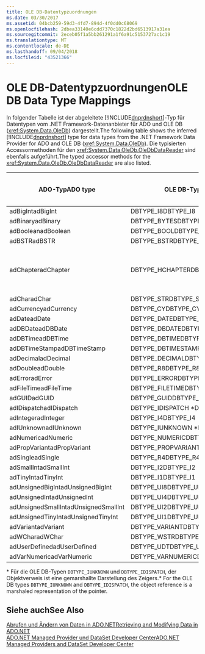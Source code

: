 ```yaml
---
title: OLE DB-Datentypzuordnungen
ms.date: 03/30/2017
ms.assetid: 04bcb259-59d3-4fd7-894d-4f0dd0c68069
ms.openlocfilehash: 2dbea33140e6cdd7370c1822d2bd6513917a31ea
ms.sourcegitcommit: 2eceb05f1a5bb261291a1f6a91c5153727ac1c19
ms.translationtype: MT
ms.contentlocale: de-DE
ms.lasthandoff: 09/04/2018
ms.locfileid: "43521366"
---
```

# <a name="ole-db-data-type-mappings"></a><span data-ttu-id="1257e-102">OLE DB-Datentypzuordnungen</span><span class="sxs-lookup"><span data-stu-id="1257e-102">OLE DB Data Type Mappings</span></span>
<span data-ttu-id="1257e-103">In folgender Tabelle ist der abgeleitete [!INCLUDE[dnprdnshort](../../../../includes/dnprdnshort-md.md)]-Typ für Datentypen vom .NET Framework-Datenanbieter für ADO und OLE DB (<xref:System.Data.OleDb>) dargestellt.</span><span class="sxs-lookup"><span data-stu-id="1257e-103">The following table shows the inferred [!INCLUDE[dnprdnshort](../../../../includes/dnprdnshort-md.md)] type for data types from the .NET Framework Data Provider for ADO and OLE DB (<xref:System.Data.OleDb>).</span></span> <span data-ttu-id="1257e-104">Die typisierten Accessormethoden für den <xref:System.Data.OleDb.OleDbDataReader> sind ebenfalls aufgeführt.</span><span class="sxs-lookup"><span data-stu-id="1257e-104">The typed accessor methods for the <xref:System.Data.OleDb.OleDbDataReader> are also listed.</span></span>  
  
|<span data-ttu-id="1257e-105">ADO-Typ</span><span class="sxs-lookup"><span data-stu-id="1257e-105">ADO type</span></span>|<span data-ttu-id="1257e-106">OLE DB-Typ</span><span class="sxs-lookup"><span data-stu-id="1257e-106">OLE DB type</span></span>|[!INCLUDE[dnprdnshort](../../../../includes/dnprdnshort-md.md)]<span data-ttu-id="1257e-107">-Typ</span><span class="sxs-lookup"><span data-stu-id="1257e-107"> type</span></span>|<span data-ttu-id="1257e-108">Typisierter [!INCLUDE[dnprdnshort](../../../../includes/dnprdnshort-md.md)]-Accessor</span><span class="sxs-lookup"><span data-stu-id="1257e-108">[!INCLUDE[dnprdnshort](../../../../includes/dnprdnshort-md.md)] typed accessor</span></span>|  
|--------------|-----------------|----------------------------------------------------------------------|--------------------------------------------------------------------------------|  
|<span data-ttu-id="1257e-109">adBigInt</span><span class="sxs-lookup"><span data-stu-id="1257e-109">adBigInt</span></span>|<span data-ttu-id="1257e-110">DBTYPE_I8</span><span class="sxs-lookup"><span data-stu-id="1257e-110">DBTYPE_I8</span></span>|<span data-ttu-id="1257e-111">Int64</span><span class="sxs-lookup"><span data-stu-id="1257e-111">Int64</span></span>|<span data-ttu-id="1257e-112">GetInt64()</span><span class="sxs-lookup"><span data-stu-id="1257e-112">GetInt64()</span></span>|  
|<span data-ttu-id="1257e-113">adBinary</span><span class="sxs-lookup"><span data-stu-id="1257e-113">adBinary</span></span>|<span data-ttu-id="1257e-114">DBTYPE_BYTES</span><span class="sxs-lookup"><span data-stu-id="1257e-114">DBTYPE_BYTES</span></span>|<span data-ttu-id="1257e-115">Byte[]</span><span class="sxs-lookup"><span data-stu-id="1257e-115">Byte[]</span></span>|<span data-ttu-id="1257e-116">GetBytes()</span><span class="sxs-lookup"><span data-stu-id="1257e-116">GetBytes()</span></span>|  
|<span data-ttu-id="1257e-117">adBoolean</span><span class="sxs-lookup"><span data-stu-id="1257e-117">adBoolean</span></span>|<span data-ttu-id="1257e-118">DBTYPE_BOOL</span><span class="sxs-lookup"><span data-stu-id="1257e-118">DBTYPE_BOOL</span></span>|<span data-ttu-id="1257e-119">Boolean</span><span class="sxs-lookup"><span data-stu-id="1257e-119">Boolean</span></span>|<span data-ttu-id="1257e-120">GetBoolean()</span><span class="sxs-lookup"><span data-stu-id="1257e-120">GetBoolean()</span></span>|  
|<span data-ttu-id="1257e-121">adBSTR</span><span class="sxs-lookup"><span data-stu-id="1257e-121">adBSTR</span></span>|<span data-ttu-id="1257e-122">DBTYPE_BSTR</span><span class="sxs-lookup"><span data-stu-id="1257e-122">DBTYPE_BSTR</span></span>|<span data-ttu-id="1257e-123">Zeichenfolge</span><span class="sxs-lookup"><span data-stu-id="1257e-123">String</span></span>|<span data-ttu-id="1257e-124">GetString()</span><span class="sxs-lookup"><span data-stu-id="1257e-124">GetString()</span></span>|  
|<span data-ttu-id="1257e-125">adChapter</span><span class="sxs-lookup"><span data-stu-id="1257e-125">adChapter</span></span>|<span data-ttu-id="1257e-126">DBTYPE_HCHAPTER</span><span class="sxs-lookup"><span data-stu-id="1257e-126">DBTYPE_HCHAPTER</span></span>|<span data-ttu-id="1257e-127">Unterstützt durch den `DataReader`.</span><span class="sxs-lookup"><span data-stu-id="1257e-127">Supported through the `DataReader`.</span></span> <span data-ttu-id="1257e-128">Finden Sie unter [Abrufen von Daten, die mit "DataReader"](../../../../docs/framework/data/adonet/retrieving-data-using-a-datareader.md).</span><span class="sxs-lookup"><span data-stu-id="1257e-128">See [Retrieving Data Using a DataReader](../../../../docs/framework/data/adonet/retrieving-data-using-a-datareader.md).</span></span>|<span data-ttu-id="1257e-129">GetValue()</span><span class="sxs-lookup"><span data-stu-id="1257e-129">GetValue()</span></span>|  
|<span data-ttu-id="1257e-130">adChar</span><span class="sxs-lookup"><span data-stu-id="1257e-130">adChar</span></span>|<span data-ttu-id="1257e-131">DBTYPE_STR</span><span class="sxs-lookup"><span data-stu-id="1257e-131">DBTYPE_STR</span></span>|<span data-ttu-id="1257e-132">Zeichenfolge</span><span class="sxs-lookup"><span data-stu-id="1257e-132">String</span></span>|<span data-ttu-id="1257e-133">GetString()</span><span class="sxs-lookup"><span data-stu-id="1257e-133">GetString()</span></span>|  
|<span data-ttu-id="1257e-134">adCurrency</span><span class="sxs-lookup"><span data-stu-id="1257e-134">adCurrency</span></span>|<span data-ttu-id="1257e-135">DBTYPE_CY</span><span class="sxs-lookup"><span data-stu-id="1257e-135">DBTYPE_CY</span></span>|<span data-ttu-id="1257e-136">Decimal</span><span class="sxs-lookup"><span data-stu-id="1257e-136">Decimal</span></span>|<span data-ttu-id="1257e-137">GetDecimal()</span><span class="sxs-lookup"><span data-stu-id="1257e-137">GetDecimal()</span></span>|  
|<span data-ttu-id="1257e-138">adDate</span><span class="sxs-lookup"><span data-stu-id="1257e-138">adDate</span></span>|<span data-ttu-id="1257e-139">DBTYPE_DATE</span><span class="sxs-lookup"><span data-stu-id="1257e-139">DBTYPE_DATE</span></span>|<span data-ttu-id="1257e-140">DateTime</span><span class="sxs-lookup"><span data-stu-id="1257e-140">DateTime</span></span>|<span data-ttu-id="1257e-141">GetDateTime()</span><span class="sxs-lookup"><span data-stu-id="1257e-141">GetDateTime()</span></span>|  
|<span data-ttu-id="1257e-142">adDBDate</span><span class="sxs-lookup"><span data-stu-id="1257e-142">adDBDate</span></span>|<span data-ttu-id="1257e-143">DBTYPE_DBDATE</span><span class="sxs-lookup"><span data-stu-id="1257e-143">DBTYPE_DBDATE</span></span>|<span data-ttu-id="1257e-144">DateTime</span><span class="sxs-lookup"><span data-stu-id="1257e-144">DateTime</span></span>|<span data-ttu-id="1257e-145">GetDateTime()</span><span class="sxs-lookup"><span data-stu-id="1257e-145">GetDateTime()</span></span>|  
|<span data-ttu-id="1257e-146">adDBTime</span><span class="sxs-lookup"><span data-stu-id="1257e-146">adDBTime</span></span>|<span data-ttu-id="1257e-147">DBTYPE_DBTIME</span><span class="sxs-lookup"><span data-stu-id="1257e-147">DBTYPE_DBTIME</span></span>|<span data-ttu-id="1257e-148">DateTime</span><span class="sxs-lookup"><span data-stu-id="1257e-148">DateTime</span></span>|<span data-ttu-id="1257e-149">GetDateTime()</span><span class="sxs-lookup"><span data-stu-id="1257e-149">GetDateTime()</span></span>|  
|<span data-ttu-id="1257e-150">adDBTimeStamp</span><span class="sxs-lookup"><span data-stu-id="1257e-150">adDBTimeStamp</span></span>|<span data-ttu-id="1257e-151">DBTYPE_DBTIMESTAMP</span><span class="sxs-lookup"><span data-stu-id="1257e-151">DBTYPE_DBTIMESTAMP</span></span>|<span data-ttu-id="1257e-152">DateTime</span><span class="sxs-lookup"><span data-stu-id="1257e-152">DateTime</span></span>|<span data-ttu-id="1257e-153">GetDateTime()</span><span class="sxs-lookup"><span data-stu-id="1257e-153">GetDateTime()</span></span>|  
|<span data-ttu-id="1257e-154">adDecimal</span><span class="sxs-lookup"><span data-stu-id="1257e-154">adDecimal</span></span>|<span data-ttu-id="1257e-155">DBTYPE_DECIMAL</span><span class="sxs-lookup"><span data-stu-id="1257e-155">DBTYPE_DECIMAL</span></span>|<span data-ttu-id="1257e-156">Decimal</span><span class="sxs-lookup"><span data-stu-id="1257e-156">Decimal</span></span>|<span data-ttu-id="1257e-157">GetDecimal()</span><span class="sxs-lookup"><span data-stu-id="1257e-157">GetDecimal()</span></span>|  
|<span data-ttu-id="1257e-158">adDouble</span><span class="sxs-lookup"><span data-stu-id="1257e-158">adDouble</span></span>|<span data-ttu-id="1257e-159">DBTYPE_R8</span><span class="sxs-lookup"><span data-stu-id="1257e-159">DBTYPE_R8</span></span>|<span data-ttu-id="1257e-160">Double</span><span class="sxs-lookup"><span data-stu-id="1257e-160">Double</span></span>|<span data-ttu-id="1257e-161">GetDouble()</span><span class="sxs-lookup"><span data-stu-id="1257e-161">GetDouble()</span></span>|  
|<span data-ttu-id="1257e-162">adError</span><span class="sxs-lookup"><span data-stu-id="1257e-162">adError</span></span>|<span data-ttu-id="1257e-163">DBTYPE_ERROR</span><span class="sxs-lookup"><span data-stu-id="1257e-163">DBTYPE_ERROR</span></span>|<span data-ttu-id="1257e-164">ExternalException</span><span class="sxs-lookup"><span data-stu-id="1257e-164">ExternalException</span></span>|<span data-ttu-id="1257e-165">GetValue()</span><span class="sxs-lookup"><span data-stu-id="1257e-165">GetValue()</span></span>|  
|<span data-ttu-id="1257e-166">adFileTime</span><span class="sxs-lookup"><span data-stu-id="1257e-166">adFileTime</span></span>|<span data-ttu-id="1257e-167">DBTYPE_FILETIME</span><span class="sxs-lookup"><span data-stu-id="1257e-167">DBTYPE_FILETIME</span></span>|<span data-ttu-id="1257e-168">DateTime</span><span class="sxs-lookup"><span data-stu-id="1257e-168">DateTime</span></span>|<span data-ttu-id="1257e-169">GetDateTime()</span><span class="sxs-lookup"><span data-stu-id="1257e-169">GetDateTime()</span></span>|  
|<span data-ttu-id="1257e-170">adGUID</span><span class="sxs-lookup"><span data-stu-id="1257e-170">adGUID</span></span>|<span data-ttu-id="1257e-171">DBTYPE_GUID</span><span class="sxs-lookup"><span data-stu-id="1257e-171">DBTYPE_GUID</span></span>|<span data-ttu-id="1257e-172">Guid</span><span class="sxs-lookup"><span data-stu-id="1257e-172">Guid</span></span>|<span data-ttu-id="1257e-173">GetGuid()</span><span class="sxs-lookup"><span data-stu-id="1257e-173">GetGuid()</span></span>|  
|<span data-ttu-id="1257e-174">adIDispatch</span><span class="sxs-lookup"><span data-stu-id="1257e-174">adIDispatch</span></span>|<span data-ttu-id="1257e-175">DBTYPE_IDISPATCH \*</span><span class="sxs-lookup"><span data-stu-id="1257e-175">DBTYPE_IDISPATCH \*</span></span>|<span data-ttu-id="1257e-176">Objekt</span><span class="sxs-lookup"><span data-stu-id="1257e-176">Object</span></span>|<span data-ttu-id="1257e-177">GetValue()</span><span class="sxs-lookup"><span data-stu-id="1257e-177">GetValue()</span></span>|  
|<span data-ttu-id="1257e-178">adInteger</span><span class="sxs-lookup"><span data-stu-id="1257e-178">adInteger</span></span>|<span data-ttu-id="1257e-179">DBTYPE_I4</span><span class="sxs-lookup"><span data-stu-id="1257e-179">DBTYPE_I4</span></span>|<span data-ttu-id="1257e-180">Int32</span><span class="sxs-lookup"><span data-stu-id="1257e-180">Int32</span></span>|<span data-ttu-id="1257e-181">GetInt32()</span><span class="sxs-lookup"><span data-stu-id="1257e-181">GetInt32()</span></span>|  
|<span data-ttu-id="1257e-182">adIUnknown</span><span class="sxs-lookup"><span data-stu-id="1257e-182">adIUnknown</span></span>|<span data-ttu-id="1257e-183">DBTYPE_IUNKNOWN \*</span><span class="sxs-lookup"><span data-stu-id="1257e-183">DBTYPE_IUNKNOWN \*</span></span>|<span data-ttu-id="1257e-184">Objekt</span><span class="sxs-lookup"><span data-stu-id="1257e-184">Object</span></span>|<span data-ttu-id="1257e-185">GetValue()</span><span class="sxs-lookup"><span data-stu-id="1257e-185">GetValue()</span></span>|  
|<span data-ttu-id="1257e-186">adNumeric</span><span class="sxs-lookup"><span data-stu-id="1257e-186">adNumeric</span></span>|<span data-ttu-id="1257e-187">DBTYPE_NUMERIC</span><span class="sxs-lookup"><span data-stu-id="1257e-187">DBTYPE_NUMERIC</span></span>|<span data-ttu-id="1257e-188">Decimal</span><span class="sxs-lookup"><span data-stu-id="1257e-188">Decimal</span></span>|<span data-ttu-id="1257e-189">GetDecimal()</span><span class="sxs-lookup"><span data-stu-id="1257e-189">GetDecimal()</span></span>|  
|<span data-ttu-id="1257e-190">adPropVariant</span><span class="sxs-lookup"><span data-stu-id="1257e-190">adPropVariant</span></span>|<span data-ttu-id="1257e-191">DBTYPE_PROPVARIANT</span><span class="sxs-lookup"><span data-stu-id="1257e-191">DBTYPE_PROPVARIANT</span></span>|<span data-ttu-id="1257e-192">Objekt</span><span class="sxs-lookup"><span data-stu-id="1257e-192">Object</span></span>|<span data-ttu-id="1257e-193">GetValue()</span><span class="sxs-lookup"><span data-stu-id="1257e-193">GetValue()</span></span>|  
|<span data-ttu-id="1257e-194">adSingle</span><span class="sxs-lookup"><span data-stu-id="1257e-194">adSingle</span></span>|<span data-ttu-id="1257e-195">DBTYPE_R4</span><span class="sxs-lookup"><span data-stu-id="1257e-195">DBTYPE_R4</span></span>|<span data-ttu-id="1257e-196">Single</span><span class="sxs-lookup"><span data-stu-id="1257e-196">Single</span></span>|<span data-ttu-id="1257e-197">GetFloat()</span><span class="sxs-lookup"><span data-stu-id="1257e-197">GetFloat()</span></span>|  
|<span data-ttu-id="1257e-198">adSmallInt</span><span class="sxs-lookup"><span data-stu-id="1257e-198">adSmallInt</span></span>|<span data-ttu-id="1257e-199">DBTYPE_I2</span><span class="sxs-lookup"><span data-stu-id="1257e-199">DBTYPE_I2</span></span>|<span data-ttu-id="1257e-200">Int16</span><span class="sxs-lookup"><span data-stu-id="1257e-200">Int16</span></span>|<span data-ttu-id="1257e-201">GetInt16()</span><span class="sxs-lookup"><span data-stu-id="1257e-201">GetInt16()</span></span>|  
|<span data-ttu-id="1257e-202">adTinyInt</span><span class="sxs-lookup"><span data-stu-id="1257e-202">adTinyInt</span></span>|<span data-ttu-id="1257e-203">DBTYPE_I1</span><span class="sxs-lookup"><span data-stu-id="1257e-203">DBTYPE_I1</span></span>|<span data-ttu-id="1257e-204">Byte</span><span class="sxs-lookup"><span data-stu-id="1257e-204">Byte</span></span>|<span data-ttu-id="1257e-205">GetByte()</span><span class="sxs-lookup"><span data-stu-id="1257e-205">GetByte()</span></span>|  
|<span data-ttu-id="1257e-206">adUnsignedBigInt</span><span class="sxs-lookup"><span data-stu-id="1257e-206">adUnsignedBigInt</span></span>|<span data-ttu-id="1257e-207">DBTYPE_UI8</span><span class="sxs-lookup"><span data-stu-id="1257e-207">DBTYPE_UI8</span></span>|<span data-ttu-id="1257e-208">UInt64</span><span class="sxs-lookup"><span data-stu-id="1257e-208">UInt64</span></span>|<span data-ttu-id="1257e-209">GetValue()</span><span class="sxs-lookup"><span data-stu-id="1257e-209">GetValue()</span></span>|  
|<span data-ttu-id="1257e-210">adUnsignedInt</span><span class="sxs-lookup"><span data-stu-id="1257e-210">adUnsignedInt</span></span>|<span data-ttu-id="1257e-211">DBTYPE_UI4</span><span class="sxs-lookup"><span data-stu-id="1257e-211">DBTYPE_UI4</span></span>|<span data-ttu-id="1257e-212">UInt32</span><span class="sxs-lookup"><span data-stu-id="1257e-212">UInt32</span></span>|<span data-ttu-id="1257e-213">GetValue()</span><span class="sxs-lookup"><span data-stu-id="1257e-213">GetValue()</span></span>|  
|<span data-ttu-id="1257e-214">adUnsignedSmallInt</span><span class="sxs-lookup"><span data-stu-id="1257e-214">adUnsignedSmallInt</span></span>|<span data-ttu-id="1257e-215">DBTYPE_UI2</span><span class="sxs-lookup"><span data-stu-id="1257e-215">DBTYPE_UI2</span></span>|<span data-ttu-id="1257e-216">UInt16</span><span class="sxs-lookup"><span data-stu-id="1257e-216">UInt16</span></span>|<span data-ttu-id="1257e-217">GetValue()</span><span class="sxs-lookup"><span data-stu-id="1257e-217">GetValue()</span></span>|  
|<span data-ttu-id="1257e-218">adUnsignedTinyInt</span><span class="sxs-lookup"><span data-stu-id="1257e-218">adUnsignedTinyInt</span></span>|<span data-ttu-id="1257e-219">DBTYPE_UI1</span><span class="sxs-lookup"><span data-stu-id="1257e-219">DBTYPE_UI1</span></span>|<span data-ttu-id="1257e-220">Byte</span><span class="sxs-lookup"><span data-stu-id="1257e-220">Byte</span></span>|<span data-ttu-id="1257e-221">GetByte()</span><span class="sxs-lookup"><span data-stu-id="1257e-221">GetByte()</span></span>|  
|<span data-ttu-id="1257e-222">adVariant</span><span class="sxs-lookup"><span data-stu-id="1257e-222">adVariant</span></span>|<span data-ttu-id="1257e-223">DBTYPE_VARIANT</span><span class="sxs-lookup"><span data-stu-id="1257e-223">DBTYPE_VARIANT</span></span>|<span data-ttu-id="1257e-224">Objekt</span><span class="sxs-lookup"><span data-stu-id="1257e-224">Object</span></span>|<span data-ttu-id="1257e-225">GetValue()</span><span class="sxs-lookup"><span data-stu-id="1257e-225">GetValue()</span></span>|  
|<span data-ttu-id="1257e-226">adWChar</span><span class="sxs-lookup"><span data-stu-id="1257e-226">adWChar</span></span>|<span data-ttu-id="1257e-227">DBTYPE_WSTR</span><span class="sxs-lookup"><span data-stu-id="1257e-227">DBTYPE_WSTR</span></span>|<span data-ttu-id="1257e-228">Zeichenfolge</span><span class="sxs-lookup"><span data-stu-id="1257e-228">String</span></span>|<span data-ttu-id="1257e-229">GetString()</span><span class="sxs-lookup"><span data-stu-id="1257e-229">GetString()</span></span>|  
|<span data-ttu-id="1257e-230">adUserDefined</span><span class="sxs-lookup"><span data-stu-id="1257e-230">adUserDefined</span></span>|<span data-ttu-id="1257e-231">DBTYPE_UDT</span><span class="sxs-lookup"><span data-stu-id="1257e-231">DBTYPE_UDT</span></span>|<span data-ttu-id="1257e-232">wird nicht unterstützt</span><span class="sxs-lookup"><span data-stu-id="1257e-232">not supported</span></span>||  
|<span data-ttu-id="1257e-233">adVarNumeric</span><span class="sxs-lookup"><span data-stu-id="1257e-233">adVarNumeric</span></span>|<span data-ttu-id="1257e-234">DBTYPE_VARNUMERIC</span><span class="sxs-lookup"><span data-stu-id="1257e-234">DBTYPE_VARNUMERIC</span></span>|<span data-ttu-id="1257e-235">wird nicht unterstützt</span><span class="sxs-lookup"><span data-stu-id="1257e-235">not supported</span></span>||  
  
 <span data-ttu-id="1257e-236">\* Für die OLE DB-Typen `DBTYPE_IUNKNOWN` und `DBTYPE_IDISPATCH`, der Objektverweis ist eine gemarshallte Darstellung des Zeigers.</span><span class="sxs-lookup"><span data-stu-id="1257e-236">\* For the OLE DB types `DBTYPE_IUNKNOWN` and `DBTYPE_IDISPATCH`, the object reference is a marshaled representation of the pointer.</span></span>  
  
## <a name="see-also"></a><span data-ttu-id="1257e-237">Siehe auch</span><span class="sxs-lookup"><span data-stu-id="1257e-237">See Also</span></span>  
 [<span data-ttu-id="1257e-238">Abrufen und Ändern von Daten in ADO.NET</span><span class="sxs-lookup"><span data-stu-id="1257e-238">Retrieving and Modifying Data in ADO.NET</span></span>](../../../../docs/framework/data/adonet/retrieving-and-modifying-data.md)  
 [<span data-ttu-id="1257e-239">ADO.NET Managed Provider und DataSet Developer Center</span><span class="sxs-lookup"><span data-stu-id="1257e-239">ADO.NET Managed Providers and DataSet Developer Center</span></span>](https://go.microsoft.com/fwlink/?LinkId=217917)
